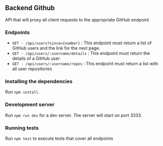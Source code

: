 ## Backend Github

<p align="left">
API that will proxy all client requests to the appropriate GitHub endpoint
</p>

### Endpoints

- `GET - /api/users?since={number}`    : This endpoint must return a list of GitHub users and the link for the next page.
- `GET - /api/users/:username/details` : This endpoint must return the details of a GitHub user
- `GET - /api/users/:username/repos`   : This endpoint must return a list with all user repositories

### Installing the dependencies

Run `npm install`.

### Development server

Run `npm run dev` for a dev server. The server will start on port 3333.

### Running tests

Run `npm test` to execute tests that cover all endpoints
